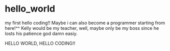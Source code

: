 hello_world
===========

my first hello coding!!
Maybe i can also become a programmer starting from here!^^
Kelly would be my teacher, well, maybe only be my boss since he losts his patience god damn easiy.

HELLO WORLD, HELLO CODING!!
